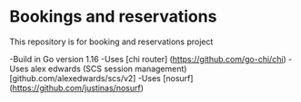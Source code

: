 # Bookings and reservations

This repository is for booking and reservations project

-Build in Go version 1.16
-Uses [chi router] (https://github.com/go-chi/chi)
-Uses alex edwards (SCS session management)[github.com/alexedwards/scs/v2]
-Uses [nosurf] (https://github.com/justinas/nosurf)
